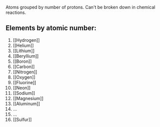 Atoms grouped by number of protons.
Can't be broken down in chemical reactions.

## Elements by atomic number:
1. [[Hydrogen]]
2. [[Helium]]
3. [[Lithium]]
4. [[Beryllium]]
5. [[Boron]]
6. [[Carbon]]
7. [[Nitrogen]]
8. [[Oxygen]]
9. [[Fluorine]]
10. [[Neon]]
11. [[Sodium]]
12. [[Magnesium]]
13. [[Aluminum]]
14. ...
15. ...
16. [[Sulfur]]
